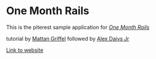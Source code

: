 # One Month Rails

This is the piterest sample application for
[*One Month Rails*](http://onemonthrails.com)

tutorial by [Mattan Griffel](http://mattgriffel.com)
followed by [Alex Daivs Jr](http://alexdavisjr.com)

[Link to website](https://alex-onemonth-rails.herokuapp.com/)